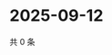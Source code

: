 # 2025-09-12

共 0 条

<!-- BEGIN ZHIHUVIDEO -->
<!-- 最后更新时间 Fri Sep 12 2025 17:11:52 GMT+0800 (China Standard Time) -->

<!-- END ZHIHUVIDEO -->
